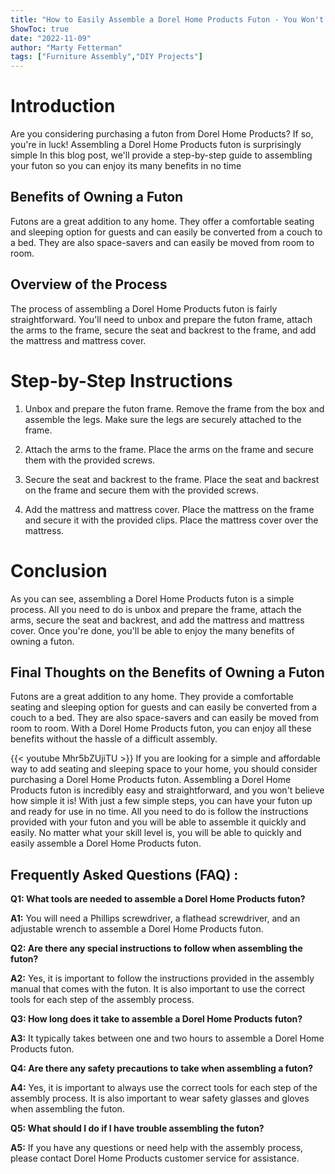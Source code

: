 ```yaml
---
title: "How to Easily Assemble a Dorel Home Products Futon - You Won't Believe How Simple It Is!"
ShowToc: true 
date: "2022-11-09"
author: "Marty Fetterman" 
tags: ["Furniture Assembly","DIY Projects"]
---
```

# Introduction

Are you considering purchasing a futon from Dorel Home Products? If so, you're in luck! Assembling a Dorel Home Products futon is surprisingly simple In this blog post, we'll provide a step-by-step guide to assembling your futon so you can enjoy its many benefits in no time 

## Benefits of Owning a Futon 

Futons are a great addition to any home. They offer a comfortable seating and sleeping option for guests and can easily be converted from a couch to a bed. They are also space-savers and can easily be moved from room to room. 

## Overview of the Process 

The process of assembling a Dorel Home Products futon is fairly straightforward. You'll need to unbox and prepare the futon frame, attach the arms to the frame, secure the seat and backrest to the frame, and add the mattress and mattress cover. 

# Step-by-Step Instructions 

1. Unbox and prepare the futon frame. Remove the frame from the box and assemble the legs. Make sure the legs are securely attached to the frame. 

2. Attach the arms to the frame. Place the arms on the frame and secure them with the provided screws. 

3. Secure the seat and backrest to the frame. Place the seat and backrest on the frame and secure them with the provided screws. 

4. Add the mattress and mattress cover. Place the mattress on the frame and secure it with the provided clips. Place the mattress cover over the mattress. 

# Conclusion 

As you can see, assembling a Dorel Home Products futon is a simple process. All you need to do is unbox and prepare the frame, attach the arms, secure the seat and backrest, and add the mattress and mattress cover. Once you're done, you'll be able to enjoy the many benefits of owning a futon. 

## Final Thoughts on the Benefits of Owning a Futon 

Futons are a great addition to any home. They provide a comfortable seating and sleeping option for guests and can easily be converted from a couch to a bed. They are also space-savers and can easily be moved from room to room. With a Dorel Home Products futon, you can enjoy all these benefits without the hassle of a difficult assembly.

{{< youtube Mhr5bZUjiTU >}} 
If you are looking for a simple and affordable way to add seating and sleeping space to your home, you should consider purchasing a Dorel Home Products futon. Assembling a Dorel Home Products futon is incredibly easy and straightforward, and you won't believe how simple it is! With just a few simple steps, you can have your futon up and ready for use in no time. All you need to do is follow the instructions provided with your futon and you will be able to assemble it quickly and easily. No matter what your skill level is, you will be able to quickly and easily assemble a Dorel Home Products futon.

## Frequently Asked Questions (FAQ) :
**Q1: What tools are needed to assemble a Dorel Home Products futon?**

**A1:** You will need a Phillips screwdriver, a flathead screwdriver, and an adjustable wrench to assemble a Dorel Home Products futon.

**Q2: Are there any special instructions to follow when assembling the futon?**

**A2:** Yes, it is important to follow the instructions provided in the assembly manual that comes with the futon. It is also important to use the correct tools for each step of the assembly process.

**Q3: How long does it take to assemble a Dorel Home Products futon?**

**A3:** It typically takes between one and two hours to assemble a Dorel Home Products futon.

**Q4: Are there any safety precautions to take when assembling a futon?**

**A4:** Yes, it is important to always use the correct tools for each step of the assembly process. It is also important to wear safety glasses and gloves when assembling the futon.

**Q5: What should I do if I have trouble assembling the futon?**

**A5:** If you have any questions or need help with the assembly process, please contact Dorel Home Products customer service for assistance.



